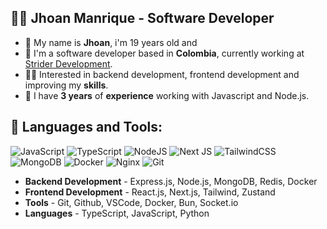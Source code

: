 ## 🙋‍♂️ Jhoan Manrique - Software Developer

- 🔭 My name is **Jhoan**, i'm 19 years old and
- 🎠 I'm a software developer based in **Colombia**, currently working at <a href="https://strider.top/discord">Strider Development</a>.
- 👨‍💻 Interested in backend development, frontend development and improving my **skills**.
- 🌱 I have **3 years** of **experience** working with Javascript and Node.js.

## 🚀 Languages and Tools:

![JavaScript](https://img.shields.io/badge/javascript-%23323330.svg?style=for-the-badge&logo=javascript&logoColor=%23F7DF1E)
![TypeScript](https://img.shields.io/badge/typescript-%23007ACC.svg?style=for-the-badge&logo=typescript&logoColor=white)
![NodeJS](https://img.shields.io/badge/node.js-6DA55F?style=for-the-badge&logo=node.js&logoColor=white)
![Next JS](https://img.shields.io/badge/Next-black?style=for-the-badge&logo=next.js&logoColor=white)
![TailwindCSS](https://img.shields.io/badge/tailwindcss-%2338B2AC.svg?style=for-the-badge&logo=tailwind-css&logoColor=white)
![MongoDB](https://img.shields.io/badge/MongoDB-%234ea94b.svg?style=for-the-badge&logo=mongodb&logoColor=white)
![Docker](https://img.shields.io/badge/docker-%230db7ed.svg?style=for-the-badge&logo=docker&logoColor=white)
![Nginx](https://img.shields.io/badge/nginx-%23009639.svg?style=for-the-badge&logo=nginx&logoColor=white)
![Git](https://img.shields.io/badge/git-%23F05033.svg?style=for-the-badge&logo=git&logoColor=white)

- **Backend Development** - Express.js, Node.js, MongoDB, Redis, Docker
- **Frontend Development** - React.js, Next.js, Tailwind, Zustand
- **Tools** - Git, Github, VSCode, Docker, Bun, Socket.io
- **Languages** - TypeScript, JavaScript, Python
